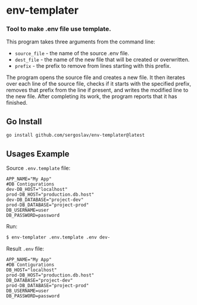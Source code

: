 # env-templater
### Tool to make .env file use template.

This program takes three arguments from the command line:

- `source_file` - the name of the source .env file.
- `dest_file` - the name of the new file that will be created or overwritten.
- `prefix` - the prefix to remove from lines starting with this prefix.

The program opens the source file and creates a new file. It then iterates over each line of the source file, checks if it starts with the specified prefix, removes that prefix from the line if present, and writes the modified line to the new file. After completing its work, the program reports that it has finished.


## Go Install
```bash
go install github.com/sergoslav/env-templater@latest
```

## Usages Example

Source `.env.template` file:
```env
APP_NAME="My App"
#DB Contigurations
dev-DB_HOST="localhost"
prod-DB_HOST="production.db.host"
dev-DB_DATABASE="project-dev"
prod-DB_DATABASE="project-prod"
DB_USERNAME=user
DB_PASSWORD=password
```

Run:
```bash
$ env-templater .env.template .env dev-
```

Result `.env` file:
```env
APP_NAME="My App"
#DB Contigurations
DB_HOST="localhost"
prod-DB_HOST="production.db.host"
DB_DATABASE="project-dev"
prod-DB_DATABASE="project-prod"
DB_USERNAME=user
DB_PASSWORD=password
```
